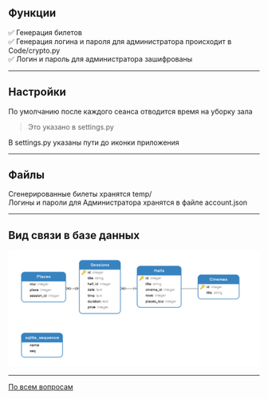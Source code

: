 ## Функции
:white_check_mark: Генерация билетов  
:white_check_mark: Генерация логина и пароля для администратора происходит в Code/crypto.py  
:white_check_mark: Логин и пароль для администратора зашифрованы
____
## Настройки
По умолчанию после каждого сеанса отводится время на уборку зала  
> Это указано в settings.py   

В settings.py указаны пути до иконки приложения 
____
## Файлы
Сгенерированные билеты хранятся temp/  
Логины и пароли для Администратора хранятся в файле account.json
____
## Вид связи в базе данных
![](https://github.com/MR-Geri/cinema/raw/master/image/image.png)
____
[По всем вопросам](https://vk.com/mr_geri)
